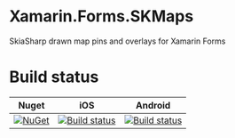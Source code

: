 # Xamarin.Forms.SKMaps
SkiaSharp drawn map pins and overlays for Xamarin Forms

# Build status
|  Nuget | iOS | Android |
| ------------- | ------------- | ------------- |
| [![NuGet](https://img.shields.io/nuget/dt/Microsoft.AspNetCore.Mvc.svg)](https://github.com/LRP-sgravel/Xamarin.Forms.SKMaps) | [![Build status](https://build.appcenter.ms/v0.1/apps/0f6577e2-2c35-4491-97b1-e0b0671d5b23/branches/master/badge)](https://appcenter.ms)  | [![Build status](https://build.appcenter.ms/v0.1/apps/f5d64264-dee5-4b06-bfa4-a5fab2633624/branches/master/badge)](https://appcenter.ms)  |
 
 
